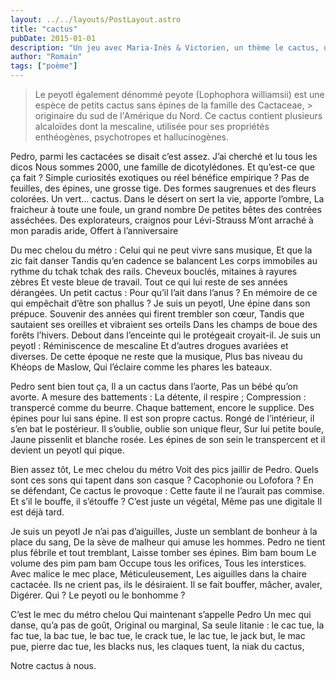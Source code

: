```yaml
---
layout: ../../layouts/PostLayout.astro
title: "cactus"
pubDate: 2015-01-01
description: "Un jeu avec Maria-Inès & Victorien, un thème le cactus, un poème, un morceau, une peinture"
author: "Romain"
tags: ["poème"]
---
```


> Le peyotl également dénommé peyote (Lophophora williamsii) est une espèce de petits cactus sans épines de la famille des Cactaceae, > originaire du sud de l'Amérique du Nord.
> Ce cactus contient plusieurs alcaloïdes dont la mescaline, utilisée pour ses propriétés enthéogènes, psychotropes et hallucinogènes.

Pedro, parmi les cactacées
se disait c’est assez.
J’ai cherché et lu tous les dicos
Nous sommes 2000, une famille de dicotylédones.
Et qu’est-ce que ça fait ?
Simple curiosités exotiques ou réel bénéfice empirique ?
Pas de feuilles, des épines, une grosse tige.
Des formes saugrenues et des fleurs colorées.
Un vert… cactus.
Dans le désert on sert la vie, apporte l’ombre,
La fraicheur à toute une foule, un grand nombre
De petites bêtes des contrées asséchées.
Des explorateurs, craignos pour Lévi-Strauss
M’ont arraché à mon paradis aride,
Offert à l’anniversaire

Du mec chelou du métro :
Celui qui ne peut vivre sans musique,
Et que la zic fait danser
Tandis qu’en cadence se balancent
Les corps immobiles au rythme du tchak tchak des rails.
Cheveux bouclés, mitaines à rayures zèbres
Et veste bleue de travail.
Tout ce qui lui reste de ses années dérangées.
Un petit cactus :
Pour qu’il l’ait dans l’anus ?
En mémoire de ce qui empêchait d’être son phallus ?
Je suis un peyotl,
Une épine dans son prépuce.
Souvenir des années qui firent trembler son cœur,
Tandis que sautaient ses oreilles et vibraient ses orteils
Dans les champs de boue des forêts l’hivers.
Debout dans l’enceinte qui le protégeait croyait-il.
Je suis un peyotl :
Réminiscence de mescaline
Et d’autres drogues avariées et diverses.
De cette époque ne reste que la musique,
Plus bas niveau du Khéops de Maslow,
Qui l’éclaire comme les phares les bateaux.

Pedro sent bien tout ça,
Il a un cactus dans l’aorte,
Pas un bébé qu’on avorte.
A mesure des battements :
La détente, il respire ;
Compression : transpercé comme du beurre.
Chaque battement, encore le supplice.
Des épines pour lui sans épine.
Il est son propre cactus.
Rongé de l’intérieur, il s’en bat le postérieur.
Il s’oublie, oublie son unique fleur,
Sur lui petite boule,
Jaune pissenlit et blanche rosée.
Les épines de son sein le transpercent
et il devient
un peyotl qui pique.

Bien assez tôt,
Le mec chelou du métro
Voit des pics jaillir de Pedro.
Quels sont ces sons qui tapent dans son casque ?
Cacophonie ou Lofofora ?
En se défendant,
Ce cactus le provoque :
Cette faute il ne l’aurait pas commise.
Et s’il le bouffe, il s’étouffe ?
C’est juste un végétal,
Même pas une digitale
Il est déjà tard.

Je suis un peyotl
Je n’ai pas d’aiguilles,
Juste un semblant de bonheur à la place du sang,
De la sève de malheur qui amuse les hommes.
Pedro ne tient plus fébrile et tout tremblant,
Laisse tomber ses épines.
Bim bam boum
Le volume des pim pam bam
Occupe tous les orifices,
Tous les interstices.
Avec malice le mec place,
Méticuleusement,
Les aiguilles dans la chaire cactacée.
Ils ne crient pas, ils le désiraient.
Il se fait bouffer, mâcher, avaler,
Digérer.
Qui ?
Le peyotl ou le bonhomme ?

C’est le mec du métro chelou
Qui maintenant s’appelle Pedro
Un mec qui danse, qu’a pas de goût,
Original ou marginal,
Sa seule litanie :
le cac tue, la fac tue, la bac tue, le bac tue, le crack tue, le lac tue, le jack but, le mac pue, pierre dac tue, les blacks nus, les claques tuent, la niak du cactus,

Notre cactus à nous.
